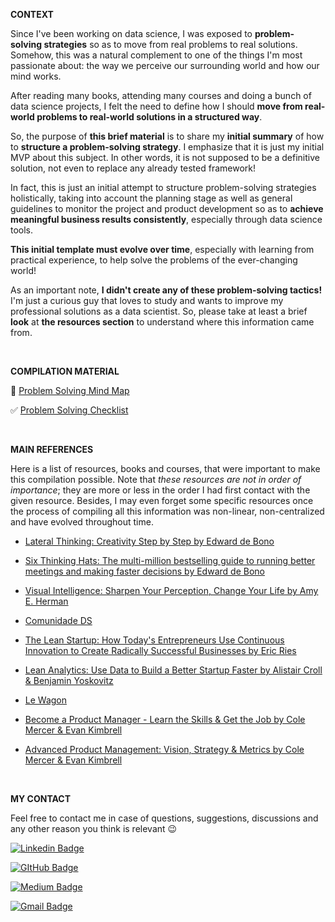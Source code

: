 **CONTEXT**

Since I've been working on data science, I was exposed to **problem-solving strategies** so as to move from real problems to real solutions. Somehow, this was a natural complement to one of the things I'm most passionate about: the way we perceive our surrounding world and how our mind works.

After reading many books, attending many courses and doing a bunch of data science projects, I felt the need to define how I should **move from real-world problems to real-world solutions in a structured way**.

So, the purpose of **this brief material** is to share my **initial summary** of how to **structure a problem-solving strategy**. I emphasize that it is just my initial MVP about this subject. In other words, it is not supposed to be a definitive solution, not even to replace any already tested framework! 

In fact, this is just an initial attempt to structure problem-solving strategies holistically, taking into account the planning stage as well as general guidelines to monitor the project and product development so as to **achieve meaningful business results consistently**, especially through data science tools. 

**This initial template must evolve over time**, especially with learning from practical experience, to help solve the problems of the ever-changing world!

As an important note, **I didn't create any of these problem-solving tactics!** I'm just a curious guy that loves to study and wants to improve my professional solutions as a data scientist. So, please take at least a brief **look** at **the resources section** to understand where this information came from.

<br> 

**COMPILATION MATERIAL**

🎨 [Problem Solving Mind Map](image.html)

✅ [Problem Solving Checklist](checklist.html)

<br>

**MAIN REFERENCES**

Here is a list of resources, books and courses, that were important to make this compilation possible. Note that *these resources are not in order of importance*; they are more or less in the order I had first contact with the given resource. Besides, I may even forget some specific resources once the process of compiling all this information was non-linear, non-centralized and have evolved throughout time.

* [Lateral Thinking: Creativity Step by Step by Edward de Bono](https://www.amazon.com.br/Lateral-Thinking-Creativity-Step-English-ebook/dp/B003V1WTLI/ref=sr_1_2?qid=1665854074&refinements=p_27%3AEdward+de+Bono&s=digital-text&sr=1-2&text=Edward+de+Bono)

* [Six Thinking Hats: The multi-million bestselling guide to running better meetings and making faster decisions by Edward de Bono](https://www.amazon.com.br/Thinking-Hats-English-Edward-Bono-ebook/dp/B073RW3RPJ/ref=sr_1_1?qid=1665854074&refinements=p_27%3AEdward+de+Bono&s=digital-text&sr=1-1&text=Edward+de+Bono)

* [Visual Intelligence: Sharpen Your Perception, Change Your Life by Amy E. Herman](https://www.amazon.com.br/gp/product/B00QPHSA04/ref=dbs_a_def_rwt_hsch_vapi_tkin_p1_i1)

* [Comunidade DS](https://comunidadeds.com/)

* [The Lean Startup: How Today's Entrepreneurs Use Continuous Innovation to Create Radically Successful Businesses by Eric Ries](https://www.amazon.com.br/Lean-Startup-Entrepreneurs-Continuous-Innovation-ebook/dp/B004J4XGN6/ref=sr_1_1?keywords=lean+startup&qid=1665854302&qu=eyJxc2MiOiIyLjExIiwicXNhIjoiMS4zOSIsInFzcCI6IjEuMzAifQ%3D%3D&s=digital-text&sprefix=lean+start%2Cdigital-text%2C236&sr=1-1)

* [Lean Analytics: Use Data to Build a Better Startup Faster by Alistair Croll & Benjamin Yoskovitz](https://www.amazon.com.br/Lean-Analytics-Better-Startup-English-ebook/dp/B00AG66LTM/ref=sr_1_1?keywords=lean+analytics&qid=1665854312&qu=eyJxc2MiOiIwLjg1IiwicXNhIjoiMC42OCIsInFzcCI6IjAuNjEifQ%3D%3D&s=digital-text&sprefix=lean+analy%2Cdigital-text%2C224&sr=1-1)

* [Le Wagon](https://www.lewagon.com/data-science-course)

* [Become a Product Manager - Learn the Skills & Get the Job by Cole Mercer & Evan Kimbrell](https://www.udemy.com/course/become-a-product-manager-learn-the-skills-get-a-job/)

* [Advanced Product Management: Vision, Strategy & Metrics by Cole Mercer & Evan Kimbrell](https://www.udemy.com/course/advanced-product-management-vision-strategy-metrics/)

<br>

**MY CONTACT**

Feel free to contact me in case of questions, suggestions, discussions and any other reason you think is relevant 😉

[![Linkedin Badge](https://img.shields.io/badge/LinkedIn-0077B5?style=for-the-badge&logo=linkedin&logoColor=white)](https://www.linkedin.com/in/ds-gustavo-cunha/)

[![GItHub Badge](https://img.shields.io/badge/GitHub-100000?style=for-the-badge&logo=github&logoColor=white)](https://github.com/ds-gustavo-cunha)

[![Medium Badge](https://img.shields.io/badge/Medium-12100E?style=for-the-badge&logo=medium&logoColor=white)](https://medium.com/@ds-gustavo-cunha)

[![Gmail Badge](https://img.shields.io/badge/Gmail-D14836?style=for-the-badge&logo=gmail&logoColor=white)](mailto:gcunhaj@gmail.com)

<br>
